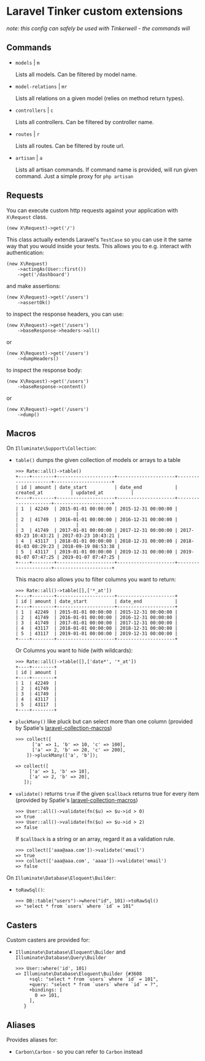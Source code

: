 # Laravel Tinker custom extensions

*note: this config can safely be used with Tinkerwell - the commands will*

## Commands

- `models` | `m`

    Lists all models. Can be filtered by model name.

- `model-relations` | `mr`

    Lists all relations on a given model (relies on method return types).

- `controllers` | `c`

    Lists all controllers. Can be filtered by controller name.

- `routes` | `r`

    Lists all routes. Can be filtered by route url.

- `artisan` | `a`

    Lists all artisan commands. If command name is provided, will run given command. Just a simple proxy for `php artisan`

## Requests

You can execute custom http requests against your application with `X\Request` class.

    (new X\Request)->get('/')

This class actually extends Laravel's `TestCase` so you can use it the same way that you would inside your tests. This allows you to e.g. interact with authentication:

    (new X\Request)
        ->actingAs(User::first())
        ->get('/dashboard')

and make assertions:

    (new X\Request)->get('/users')
        ->assertOk()

to inspect the response headers, you can use:

    (new X\Request)->get('/users')
        ->baseResponse->headers->all()

or

    (new X\Request)->get('/users')
        ->dumpHeaders()

to inspect the response body:

    (new X\Request)->get('/users')
        ->baseResponse->content()

or

    (new X\Request)->get('/users')
        ->dump()


## Macros

On `Illuminate\Support\Collection`:

- `table()` dumps the given collection of models or arrays to a table

    ```
    >>> Rate::all()->table()
    +----+--------+---------------------+---------------------+---------------------+---------------------+
    | id | amount | date_start          | date_end            | created_at          | updated_at          |
    +----+--------+---------------------+---------------------+---------------------+---------------------+
    | 1  | 42249  | 2015-01-01 00:00:00 | 2015-12-31 00:00:00 |                     |                     |
    | 2  | 41749  | 2016-01-01 00:00:00 | 2016-12-31 00:00:00 |                     |                     |
    | 3  | 41749  | 2017-01-01 00:00:00 | 2017-12-31 00:00:00 | 2017-03-23 10:43:21 | 2017-03-23 10:43:21 |
    | 4  | 43117  | 2018-01-01 00:00:00 | 2018-12-31 00:00:00 | 2018-01-03 08:29:23 | 2018-09-19 08:53:38 |
    | 5  | 43117  | 2019-01-01 00:00:00 | 2019-12-31 00:00:00 | 2019-01-07 07:47:25 | 2019-01-07 07:47:25 |
    +----+--------+---------------------+---------------------+---------------------+---------------------+
    ```

    This macro also allows you to filter columns you want to return:

    ```
    >>> Rate::all()->table([],['*_at'])
    +----+--------+---------------------+---------------------+
    | id | amount | date_start          | date_end            |
    +----+--------+---------------------+---------------------+
    | 1  | 42249  | 2015-01-01 00:00:00 | 2015-12-31 00:00:00 |
    | 2  | 41749  | 2016-01-01 00:00:00 | 2016-12-31 00:00:00 |
    | 3  | 41749  | 2017-01-01 00:00:00 | 2017-12-31 00:00:00 |
    | 4  | 43117  | 2018-01-01 00:00:00 | 2018-12-31 00:00:00 |
    | 5  | 43117  | 2019-01-01 00:00:00 | 2019-12-31 00:00:00 |
    +----+--------+---------------------+---------------------+
    ```

    Or Columns you want to hide (with wildcards):

    ```
    >>> Rate::all()->table([],['date*', '*_at'])
    +----+--------+
    | id | amount |
    +----+--------+
    | 1  | 42249  |
    | 2  | 41749  |
    | 3  | 41749  |
    | 4  | 43117  |
    | 5  | 43117  |
    +----+--------+
    ```
- `pluckMany()` like pluck but can select more than one column (provided by Spatie's [laravel-collection-macros](https://github.com/spatie/laravel-collection-macros))

    ```
    >>> collect([
          ['a' => 1, 'b' => 10, 'c' => 100],
          ['a' => 2, 'b' => 20, 'c' => 200],
        ])->pluckMany(['a', 'b']);

    => collect([
         ['a' => 1, 'b' => 10],
         ['a' => 2, 'b' => 20],
       ]);
    ```

- `validate()` returns `true` if the given `$callback` returns true for every item (provided by Spatie's [laravel-collection-macros](https://github.com/spatie/laravel-collection-macros))

    ```
    >>> User::all()->validate(fn($u) => $u->id > 0)
    => true
    >>> User::all()->validate(fn($u) => $u->id > 2)
    => false
    ```

    If `$callback` is a string or an array, regard it as a validation rule.

    ```
    >>> collect(['aaa@aaa.com'])->validate('email')
    => true
    >>> collect(['aaa@aaa.com', 'aaaa'])->validate('email')
    => false
    ```

On `Illuminate\Database\Eloquent\Builder`:

- `toRawSql()`:

    ```
    >>> DB::table("users")->where("id", 101)->toRawSql()
    => "select * from `users` where `id` = 101"
    ```

## Casters

Custom casters are provided for:

- `Illuminate\Database\Eloquent\Builder` and `Illuminate\Database\Query\Builder`

    ```
    >>> User::where('id', 101)
    => Illuminate\Database\Eloquent\Builder {#3608
         +sql: "select * from `users` where `id` = 101",
         +query: "select * from `users` where `id` = ?",
         +bindings: [
           0 => 101,
         ],
       }
    ```

## Aliases

Provides aliases for:

- `Carbon\Carbon` - so you can refer to `Carbon` instead
